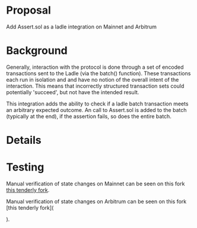# Proposal
Add Assert.sol as a ladle integration on Mainnet and Arbitrum

# Background

Generally, interaction with the protocol is done through a set of encoded transactions sent to the Ladle (via the batch() function). These transactions each run in isolation and and have no notion of the overall intent of the interaction. This means that incorrectly structured transaction sets could potentially 'succeed', but not have the intended result.    

This integration adds the ability to check if a ladle batch transaction meets an arbitrary expected outcome. An call to Assert.sol is added to the batch (typically at the end), if the assertion fails, so does the entire batch. 

# Details

# Testing
Manual verification of state changes on Mainnet can be seen on this fork [this tenderly fork]( https://dashboard.tenderly.co/Yield/v2/fork/419b6a25-238a-41b4-bb8a-d8d7fe0b0fd1/simulation/8018db4a-9fea-4ed9-ac34-594616a0b645/state-diff).


Manual verification of state changes on Arbitrum can be seen on this fork [this tenderly fork]( 

).
